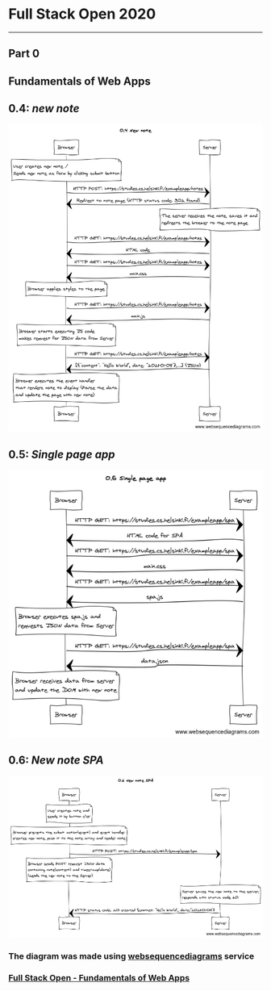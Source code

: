 
# Full Stack Open 2020
--------------------------  
   
## Part 0
## Fundamentals of Web Apps  
    
## 0.4: *new note*
![04](./0.4_new_note.png)

## 0.5: *Single page app*
![05](./0.5_single_page_app.png)

## 0.6: *New note SPA*
![05](./0.6_new_note_spa.png)


### The diagram was made using [websequencediagrams](https://www.websequencediagrams.com/) service

### [Full Stack Open - Fundamentals of Web Apps](https://fullstackopen.com/en/part0/fundamentals_of_web_apps)